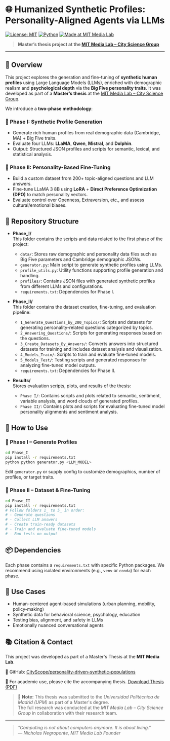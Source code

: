 # 🌐 Humanized Synthetic Profiles: Personality-Aligned Agents via LLMs

[![License: MIT](https://img.shields.io/badge/License-MIT-blue.svg)](LICENSE)
[![Python](https://img.shields.io/badge/Python-3.10+-blue.svg)](https://www.python.org/)
[![Made at MIT Media Lab](https://img.shields.io/badge/MIT-Media--Lab-red.svg)](https://www.media.mit.edu/groups/city-science/overview/)

> **Master’s thesis project at the [MIT Media Lab – City Science Group](https://www.media.mit.edu/groups/city-science/overview/)**


---

## 🧠 Overview
This project explores the generation and fine-tuning of **synthetic human profiles** using Large Language Models (LLMs), enriched with demographic realism and **psychological depth** via the **Big Five personality traits**. It was developed as part of a **Master’s thesis** at the [MIT Media Lab – City Science Group](https://www.media.mit.edu/groups/city-science/overview/).

We introduce a **two-phase methodology**:

### 🔹 Phase I: Synthetic Profile Generation
- Generate rich human profiles from real demographic data (Cambridge, MA) + Big Five traits.
- Evaluate four LLMs: **LLaMA**, **Qwen**, **Mistral**, and **Dolphin**.
- Output: Structured JSON profiles and scripts for semantic, lexical, and statistical analysis.

### 🔹 Phase II: Personality-Based Fine-Tuning
- Build a custom dataset from 200+ topic-aligned questions and LLM answers.
- Fine-tune LLaMA 3 8B using **LoRA** + **Direct Preference Optimization (DPO)** to match personality vectors.
- Evaluate control over Openness, Extraversion, etc., and assess cultural/emotional biases.

## 📁 Repository Structure


- **Phase_I/**  
  This folder contains the scripts and data related to the first phase of the project:
  - `data/`: Stores raw demographic and personality data files such as Big Five parameters and Cambridge demographic JSONs.
  - `generator.py`: Main script to generate synthetic profiles using LLMs.
  - `profile_utils.py`: Utility functions supporting profile generation and handling.
  - `profiles/`: Contains JSON files with generated synthetic profiles from different LLMs and configurations.
  - `requirements.txt`: Dependencies for Phase I.

- **Phase_II/**  
  This folder contains the dataset creation, fine-tuning, and evaluation pipeline:
  - `1_Generate_Questions_by_200_Topics/`: Scripts and datasets for generating personality-related questions categorized by topics.
  - `2_Answering_Questions/`: Scripts for generating responses based on the questions.
  - `3_Create_Datasets_By_Answers/`: Converts answers into structured datasets for training and includes dataset analysis and visualization.
  - `4_Models_Train/`: Scripts to train and evaluate fine-tuned models.
  - `5_Models_Test/`: Testing scripts and generated responses for analyzing fine-tuned model outputs.
  - `requirements.txt`: Dependencies for Phase II.

- **Results/**  
  Stores evaluation scripts, plots, and results of the thesis:
  - `Phase I/`: Contains scripts and plots related to semantic, sentiment, variable analysis, and word clouds of generated profiles.
  - `Phase II/`: Contains plots and scripts for evaluating fine-tuned model personality alignments and sentiment analysis.

## 🚀 How to Use

### 🧬 Phase I – Generate Profiles
```bash
cd Phase_I
pip install -r requirements.txt
python python generator.py <LLM_MODEL>
```
Edit `generator.py` or supply config to customize demographics, number of profiles, or target traits.

### 🔧 Phase II – Dataset & Fine-Tuning
```bash
cd Phase_II
pip install -r requirements.txt
# Follow folders 1_ to 5_ in order:
# - Generate questions
# - Collect LLM answers
# - Create train-ready datasets
# - Train and evaluate fine-tuned models
# - Run tests on output
```



## 📦 Dependencies
Each phase contains a `requirements.txt` with specific Python packages.
We recommend using isolated environments (e.g., `venv` or `conda`) for each phase.

## 🎯 Use Cases
- Human-centered agent-based simulations (urban planning, mobility, policy-making)
- Synthetic data for behavioral science, psychology, education
- Testing bias, alignment, and safety in LLMs
- Emotionally nuanced conversational agents

## 📚 Citation & Contact
This project was developed as part of a Master's Thesis at the **MIT Media Lab**.

🔗 GitHub: [CityScope/personality-driven-synthetic-populations](https://github.com/CityScope/personality-driven-synthetic-populations)

📄 For academic use, please cite the accompanying thesis. [Download Thesis (PDF)](./doc/JoseMiguel_Nicolas_thesis_MIT_MediaLab_2025.pdf)

> **📍 Note:** This thesis was submitted to the *Universidad Politécnica de Madrid (UPM)* as part of a Master's degree.  
> The full research was conducted at the *MIT Media Lab – City Science Group* in collaboration with their research team.
---

> *"Computing is not about computers anymore. It is about living."*  
> — *Nicholas Negroponte, MIT Media Lab Founder*